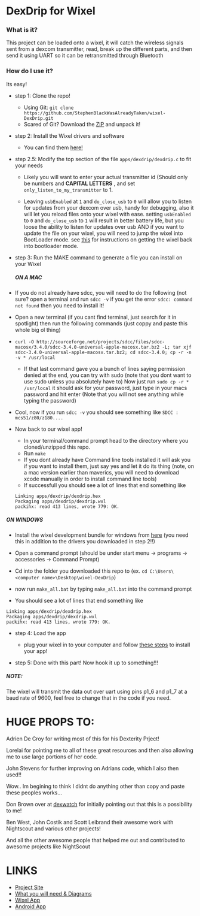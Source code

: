 DexDrip for Wixel
=================

### What is it?
This project can be loaded onto a wixel, it will catch the wireless signals
sent from a dexcom transmitter, read, break up the different parts, and then send it using UART so it can be
retransmitted through Bluetooth

### How do I use it?
Its easy!
* step 1: Clone the repo!
  * Using Git:
    `git clone https://github.com/StephenBlackWasAlreadyTaken/wixel-DexDrip.git`
  * Scared of Git?
    Download the
    [ZIP](https://github.com/StephenBlackWasAlreadyTaken/wixel-DexDrip/archive/master.zip) and unpack it!

* step 2: Install the Wixel drivers and software
  * You can find them [here!](http://www.pololu.com/docs/0J46/3)

* step 2.5: Modify the top section of the file `apps/dexdrip/dexdrip.c` to fit
your needs
  * Likely you will want to enter your actual transmitter id (Should only be numbers and **CAPITAL LETTERS** , and set
`only_listen_to_my_transmitter` to 1.

  * Leaving `usbEnabled` at `1` and `do_close_usb` to `0` will allow you to listen for updates from your
dexcom over usb, handy for debugging, also it will let you reload files onto
your wixel with ease.
setting `usbEnabled` to `0` and `do_close_usb` to `1` will result in better battery life, but you loose
the ability to listen for updates over usb AND if you want to update the file
on your wixel, you will need to jump the wixel into BootLoader mode. see
[this](http://www.pololu.com/docs/0J46/5.c) for instructions on getting the
wixel back into bootloader mode.


* step 3: Run the MAKE command to generate a file you can install on your Wixel
  
  ##### ON A MAC
 * If you do not already have sdcc, you will need to do the following (not sure? open a terminal and run `sdcc -v` if you get the error `sdcc: command not found` then you need to install it!
  * Open a new terminal (if you cant find terminal, just search for it in spotlight) then run the following commands (just coppy and paste this whole big ol thing)
  * `curl -O http://sourceforge.net/projects/sdcc/files/sdcc-macosx/3.4.0/sdcc-3.4.0-universal-apple-macosx.tar.bz2 -L; tar xjf sdcc-3.4.0-universal-apple-macosx.tar.bz2; cd sdcc-3.4.0; cp -r -n -v * /usr/local`
    * If that last command gave you a bunch of lines saying permission denied at the end, you can try with sudo (note that you dont want to use sudo unless you absolutely have to) Now just run `sudo cp -r * /usr/local` it should ask for your password, just type in your macs password and hit enter (Note that you will not see anything while typing the password)
  * Cool, now if you run `sdcc -v` you should see something like `SDCC : mcs51/z80/z180....`
  
 * Now back to our wixel app!
    * In your terminal/command prompt head to the directory where you cloned/unzipped this repo.
    * Run `make`
    * If you dont already have Command line tools installed it will ask you if you want to install them, just say yes and let it do its thing (note, on a mac version earlier than maverics, you will need to download xcode manually in order to install command line tools)
    * If successfull you should see a lot of lines that end something like 
   ```
   Linking apps/dexdrip/dexdrip.hex
   Packaging apps/dexdrip/dexdrip.wxl
   packihx: read 413 lines, wrote 779: OK.
   ```
  
  ##### ON WINDOWS
  * Install the wixel development bundle for windows from [here](http://www.pololu.com/file/0J526/wixel-dev-bundle-120127.exe) (you need this in addition to the drivers you downloaded in step 2!!)
  * Open a command prompt (should be under start menu -> programs -> accessories -> Command Prompt)
  * Cd into the folder you downloaded this repo to (ex. `cd C:\Users\<computer name>\Desktop\wixel-DexDrip`)
  * now run `make_all.bat` by typing `make_all.bat` into the command prompt
  

  * You should see a lot of lines that end something like 
  ```
  Linking apps/dexdrip/dexdrip.hex
  Packaging apps/dexdrip/dexdrip.wxl
  packihx: read 413 lines, wrote 779: OK.
  ```
* step 4: Load the app
  * plug your wixel in to your computer and follow [these steps](http://www.pololu.com/docs/0J46/3.d) to install your app!

* step 5: Done with this part! Now hook it up to something!!!


##### NOTE:
The wixel will transmit the data out over uart using pins p1_6 and p1_7 at a
baud rate of 9600, feel free to change that in the code if you need.


# HUGE PROPS TO:
Adrien De Croy for writing most of this for his Dexterity Prject!

Lorelai for pointing me to all of these great resources and then also allowing me to use large portions of her code.

John Stevens for further improving on Adrians code, which I also then used!!


Wow.. Im begining to think I didnt do anything other than copy and paste these peoples works...


Don Brown over at [dexwatch](http://dexwatch.blogspot.com/) for initially pointing
out that this is a possibility to me!

Ben West, John Costik and Scott Leibrand their awesome work with Nightscout and various other projects!

And all the other awesome people that helped me out and contributed to awesome projects like NightScout


# LINKS
* [Project Site](http://stephenblackwasalreadytaken.github.io/DexDrip/)
* [What you will need & Diagrams](https://github.com/StephenBlackWasAlreadyTaken/DexDrip/blob/gh-pages/hardware_setup.md)
* [Wixel App](https://github.com/StephenBlackWasAlreadyTaken/wixel-DexDrip)
* [Android App](https://github.com/StephenBlackWasAlreadyTaken/DexDrip)

